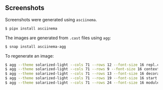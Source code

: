 Screenshots
-----------

Screenshots were generated using `asciinema`.

```bash
$ pipx install asciinema
```

The images are generated from `.cast` files using `agg`:

```bash
$ snap install asciinema-agg
```

To regenerate an image:

```bash
$ agg --theme solarized-light --cols 71 --rows 12 --font-size 16 repl.cast repl.gif
$ agg --theme solarized-light --cols 71 --rows 9 --font-size 16 context.cast context.gif
$ agg --theme solarized-light --cols 71 --rows 13 --font-size 16 decorator.cast decorator.gif
$ agg --theme solarized-light --cols 71 --rows 19 --font-size 16 start.cast start.gif
$ agg --theme solarized-light --cols 71 --rows 24 --font-size 16 module.cast module.gif
```
